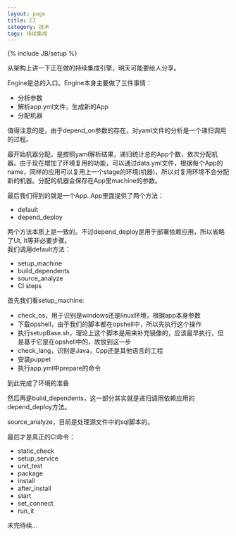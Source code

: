 ```yaml
---
layout: page  
title: CI   
category: 技术  
tags: 持续集成   
---
```

{% include JB/setup %}

从架构上讲一下正在做的持续集成引擎，明天可能要给人分享。

Engine是总的入口。Engine本身主要做了三件事情：

- 分析参数
- 解析app.yml文件，生成新的App
- 分配机器

值得注意的是，由于depend\_on参数的存在，对yaml文件的分析是一个递归调用的过程。  

最开始机器分配，是按照yaml解析结果，递归统计总的App个数，依次分配机器。由于现在增加了环境复用的功能，可以通过data.yml文件，根据每个App的name，同样的应用可以复用上一个stage的环境(机器)，所以对复用环境不会分配新的机器。分配的机器会保存在App里machine的参数。

最后我们得到的就是一个App.
App里面提供了两个方法：

- default
- depend_deploy  

两个方法本质上是一致的。不过depend_deploy是用于部署依赖应用，所以省略了Ut, It等非必要步骤。  
我们调用default方法：

- setup_machine
- build_dependents
- source_analyze
- CI steps

首先我们看setup_machine:

- check_os，用于识别是windows还是linux环境，根据app本身参数
- 下载opshell，由于我们的脚本都在opshell中，所以先执行这个操作
- 执行setupBase.sh，理论上这个脚本是用来补充镜像的，应该最早执行，但是基于它是在opshell中的，故放到这一步
- check_lang，识别是Java，Cpp还是其他语言的工程
- 安装puppet
- 执行app.yml中prepare的命令

到此完成了环境的准备

然后再是build_dependents，这一部分其实就是递归调用依赖应用的depend_deploy方法。

source_analyze，目前是处理源文件中的sql脚本的。

最后才是真正的CI命令：

- static_check
- setup_service
- unit_test
- package
- install
- after_install
- start
- set_connect
- run_it

未完待续...